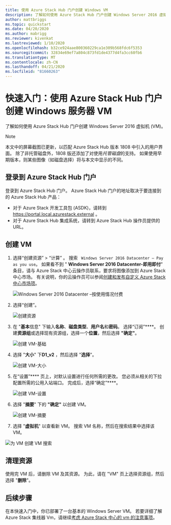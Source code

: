 ```yaml
---
title: 使用 Azure Stack Hub 门户创建 Windows VM
description: 了解如何使用 Azure Stack Hub 门户创建 Windows Server 2016 虚拟机 (VM)。
author: mattbriggs
ms.topic: quickstart
ms.date: 04/20/2020
ms.author: mabrigg
ms.reviewer: kivenkat
ms.lastreviewed: 1/10/2020
ms.openlocfilehash: b32ce924aae800360229ca1e309b568fdc6f5353
ms.sourcegitcommit: 32834e69ef7a804c873fd1de4377d4fa3cc60fb6
ms.translationtype: MT
ms.contentlocale: zh-CN
ms.lasthandoff: 04/21/2020
ms.locfileid: "81660263"
---
```

# <a name="quickstart-create-a-windows-server-vm-with-the-azure-stack-hub-portal"></a>快速入门：使用 Azure Stack Hub 门户创建 Windows 服务器 VM

了解如何使用 Azure Stack Hub 门户创建 Windows Server 2016 虚拟机 (VM)。

> [!NOTE]  
> 本文中的屏幕截图已更新，以匹配 Azure Stack Hub 版本 1808 中引入的用户界面。 除了非托管磁盘外，1808 版还添加了对使用*托管磁盘*的支持。 如果使用早期版本，则某些图像（如磁盘选择）将与本文中显示的不同。  


## <a name="sign-in-to-the-azure-stack-hub-portal"></a>登录到 Azure Stack Hub 门户

登录到 Azure Stack Hub 门户。 Azure Stack Hub 门户的地址取决于要连接到的 Azure Stack Hub 产品：

* 对于 Azure Stack 开发工具包 (ASDK)，请转到 https://portal.local.azurestack.external 。
* 对于 Azure Stack Hub 集成系统，请转到 Azure Stack Hub 操作员提供的 URL。

## <a name="create-a-vm"></a>创建 VM

1. 选择“创建资源”   > “计算”  。 搜索 ` Windows Server 2016 Datacenter – Pay as you use`。
    如果看不到 " **Windows Server 2016 Datacenter-即用即付**" 条目，请与 Azure Stack 中心云操作员联系，要求将图像添加到 Azure Stack 中心市场。 有关说明，你的云操作员可以参阅[创建和发布自定义 Azure Stack 中心市场项](../operator/azure-stack-create-and-publish-marketplace-item.md)。

    ![Windows Server 2016 Datacenter –按使用情况付费](./media/azure-stack-quick-windows-portal/image1.png)

1. 选择“创建”。 

    ![创建资源](./media/azure-stack-quick-windows-portal/image2.png)

1. 在 "**基本**信息" 下输入**名称**、**磁盘类型**、**用户名**和**密码**。 选择“订阅”****。 创建**资源组**或选择现有资源组，选择一个**位置**，然后选择 **"确定"**。

    ![创建 VM-基础](./media/azure-stack-quick-windows-portal/image3.png)

1. 选择 "**大小**" 下**D1_v2** ，然后选择 "**选择**"。

    ![创建 VM-大小](./media/azure-stack-quick-windows-portal/image4.png)

1. 在“设置”**** 页上，对默认设置进行任何所需的更改。 您必须从相关的下拉配置所需的公用入站端口。 完成后，选择“确定”****。

    ![创建 VM-设置](./media/azure-stack-quick-windows-portal/image5.png)

1. 选择 "**摘要**" 下的 **"确定"** 以创建 VM。

    ![创建 VM-摘要](./media/azure-stack-quick-windows-portal/image6.png)

1. 选择 "**虚拟机**" 以查看新 VM。 搜索 VM 名称，然后在搜索结果中选择该 VM。

![为 VM 创建 VM 搜索](./media/azure-stack-quick-windows-portal/image7.png)

## <a name="clean-up-resources"></a>清理资源

使用完 VM 后，请删除 VM 及其资源。 为此，请在 "VM" 页上选择资源组，然后选择 "**删除**"。

## <a name="next-steps"></a>后续步骤

在本快速入门中，你已部署了一台基本的 Windows Server VM。 若要详细了解 Azure Stack 集线器 Vm，请继续[考虑 Azure Stack 中心的 vm 的注意事项](azure-stack-vm-considerations.md)。
